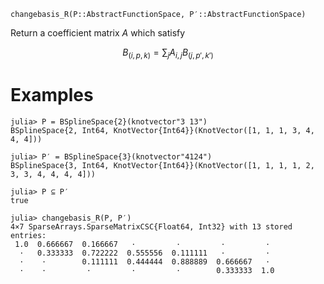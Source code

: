```
changebasis_R(P::AbstractFunctionSpace, P′::AbstractFunctionSpace)
```

Return a coefficient matrix $A$ which satisfy

$$
B_{(i,p,k)} = \sum_{j}A_{i,j}B_{(j,p',k')}
$$

# Examples

```jldoctest
julia> P = BSplineSpace{2}(knotvector"3 13")
BSplineSpace{2, Int64, KnotVector{Int64}}(KnotVector([1, 1, 1, 3, 4, 4, 4]))

julia> P′ = BSplineSpace{3}(knotvector"4124")
BSplineSpace{3, Int64, KnotVector{Int64}}(KnotVector([1, 1, 1, 1, 2, 3, 3, 4, 4, 4, 4]))

julia> P ⊆ P′
true

julia> changebasis_R(P, P′)
4×7 SparseArrays.SparseMatrixCSC{Float64, Int32} with 13 stored entries:
 1.0  0.666667  0.166667   ⋅         ⋅         ⋅         ⋅
  ⋅   0.333333  0.722222  0.555556  0.111111   ⋅         ⋅
  ⋅    ⋅        0.111111  0.444444  0.888889  0.666667   ⋅
  ⋅    ⋅         ⋅         ⋅         ⋅        0.333333  1.0
```
